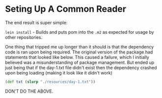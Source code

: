 # Seting Up A Common Reader

The end result is super simple:

`lein install` - Builds and puts pom into the `.m2` as expected for usage by other repositories.

One thing that tripped me up longer than it should is that the dependency code is ran upon being required. The original version of the package had statements that looked like below. This caused a failure, which I initially believed was a misunderstanding of package management. But ended up just being that if the day-1.txt file didn't exist then the dependency crashed upon being loading (making it look like it didn't work)

```clj
(def txt (slurp "./resources/day-1.txt"))
```

DON'T DO THE ABOVE.
